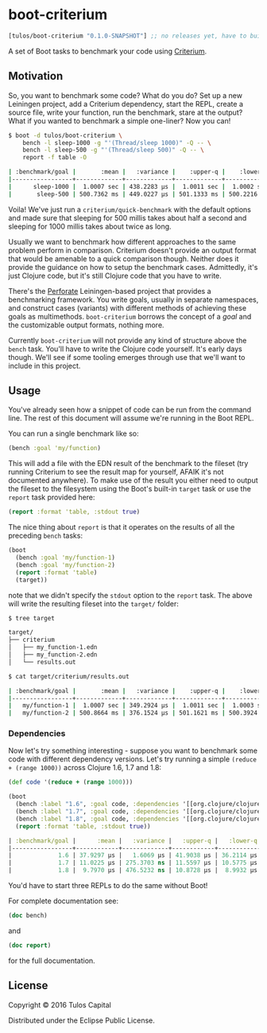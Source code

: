 # boot-criterium

[](dependency)
```clojure
[tulos/boot-criterium "0.1.0-SNAPSHOT"] ;; no releases yet, have to build it yourself
```
[](/dependency)

A set of Boot tasks to benchmark your code using
[Criterium](https://github.com/hugoduncan/criterium).

## Motivation

So, you want to benchmark some code? What do you do? Set up a new Leiningen
project, add a Criterium dependency, start the REPL, create a source file,
write your function, run the benchmark, stare at the output? What if you wanted
to benchmark a simple one-liner? Now you can!

```bash
$ boot -d tulos/boot-criterium \
    bench -l sleep-1000 -g "'(Thread/sleep 1000)" -Q -- \
    bench -l sleep-500 -g "'(Thread/sleep 500)" -Q -- \
    report -f table -O

| :benchmark/goal |       :mean |   :variance |    :upper-q |    :lower-q | :evaluation-count | :outlier-effect |
|-----------------+-------------+-------------+-------------+-------------+-------------------+-----------------|
|      sleep-1000 |  1.0007 sec | 438.2283 µs |  1.0011 sec |  1.0002 sec |                 6 |       :moderate |
|       sleep-500 | 500.7362 ms | 449.0227 µs | 501.1333 ms | 500.2216 ms |                 6 |       :moderate |
```

Voila! We've just run a `criterium/quick-benchmark` with the default options
and made sure that sleeping for 500 millis takes about half a second and
sleeping for 1000 millis takes about twice as long.

Usually we want to benchmark how different approaches to the same problem
perform in comparison. Criterium doesn't provide an output format that would be
amenable to a quick comparison though. Neither does it provide the guidance on
how to setup the benchmark cases. Admittedly, it's just Clojure code, but it's
still Clojure code that you have to write.

There's the [Perforate](https://github.com/davidsantiago/perforate)
Leiningen-based project that provides a benchmarking framework. You write
goals, usually in separate namespaces, and construct cases (variants) with
different methods of achieving these goals as multimethods. `boot-criterium`
borrows the concept of a *goal* and the customizable output formats, nothing
more.

Currently `boot-criterium` will not provide any kind of structure above the
`bench` task.  You'll have to write the Clojure code yourself. It's early days
though. We'll see if some tooling emerges through use that we'll want to
include in this project.

## Usage

You've already seen how a snippet of code can be run from the command line. The
rest of this document will assume we're running in the Boot REPL.

You can run a single benchmark like so:

```clojure
(bench :goal 'my/function)
```

This will add a file with the EDN result of the benchmark to the fileset (try
running Criterium to see the result map for yourself, AFAIK it's not documented
anywhere).  To make use of the result you either need to output the fileset to
the filesystem using the Boot's built-in `target` task or use the `report` task
provided here:

```clojure
(report :format 'table, :stdout true)
```

The nice thing about `report` is that it operates on the results of all the
preceding `bench` tasks:

```clojure
(boot
  (bench :goal 'my/function-1)
  (bench :goal 'my/function-2)
  (report :format 'table)
  (target))
```

note that we didn't specify the `stdout` option to the `report` task. The above
will write the resulting fileset into the `target/` folder:

```bash
$ tree target

target/
├── criterium
│   ├── my_function-1.edn
│   ├── my_function-2.edn
│   └── results.out

$ cat target/criterium/results.out

| :benchmark/goal |       :mean |   :variance |    :upper-q |    :lower-q | :evaluation-count | :outlier-effect |
|-----------------+-------------+-------------+-------------+-------------+-------------------+-----------------|
|   my/function-1 |  1.0007 sec | 349.2924 µs |  1.0011 sec |  1.0003 sec |                 6 |       :moderate |
|   my/function-2 | 500.8664 ms | 376.1524 µs | 501.1621 ms | 500.3924 ms |                 6 |       :moderate |
```

### Dependencies

Now let's try something interesting - suppose you want to benchmark some code
with different dependency versions. Let's try running a simple `(reduce +
(range 1000))` across Clojure 1.6, 1.7 and 1.8:

```clojure
(def code '(reduce + (range 1000)))

(boot
  (bench :label "1.6", :goal code, :dependencies '[[org.clojure/clojure "1.6.0"]])
  (bench :label "1.7", :goal code, :dependencies '[[org.clojure/clojure "1.7.0"]])
  (bench :label "1.8", :goal code, :dependencies '[[org.clojure/clojure "1.8.0"]])
  (report :format 'table, :stdout true))

| :benchmark/goal |      :mean |   :variance |   :upper-q |   :lower-q | :evaluation-count | :outlier-effect |
|-----------------+------------+-------------+------------+------------+-------------------+-----------------|
|             1.6 | 37.9297 µs |   1.6069 µs | 41.9038 µs | 36.2114 µs |           1632780 |       :moderate |
|             1.7 | 11.0225 µs | 275.3703 ns | 11.5597 µs | 10.5775 µs |           6743580 |       :moderate |
|             1.8 |  9.7970 µs | 476.5232 ns | 10.8728 µs |  8.9932 µs |           6468900 |       :moderate |
```

You'd have to start three REPLs to do the same without Boot!

For complete documentation see:

```clojure
(doc bench)
```

and

```clojure
(doc report)
```

for the full documentation.

## License

Copyright © 2016 Tulos Capital

Distributed under the Eclipse Public License.
